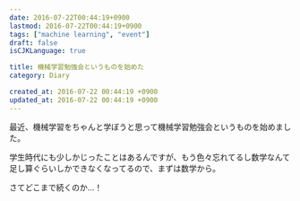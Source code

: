 ```yaml
---
date: 2016-07-22T00:44:19+0900
lastmod: 2016-07-22T00:44:19+0900
tags: ["machine learning", "event"]
draft: false
isCJKLanguage: true

title: 機械学習勉強会というものを始めた
category: Diary

created_at: 2016-07-22 00:44:19 +0900
updated_at: 2016-07-22 00:44:19 +0900
---
```


最近、機械学習をちゃんと学ぼうと思って機械学習勉強会というものを始めました。

学生時代にも少しかじったことはあるんですが、もう色々忘れてるし数学なんて足し算ぐらいしかできなくなってるので、まずは数学から。

さてどこまで続くのか…！
